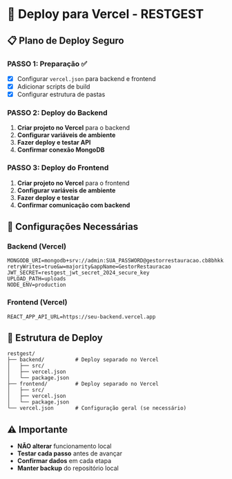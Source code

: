 # 🚀 Deploy para Vercel - RESTGEST

## 📋 **Plano de Deploy Seguro**

### **PASSO 1: Preparação ✅**
- [x] Configurar `vercel.json` para backend e frontend
- [x] Adicionar scripts de build
- [x] Configurar estrutura de pastas

### **PASSO 2: Deploy do Backend**
1. **Criar projeto no Vercel** para o backend
2. **Configurar variáveis de ambiente**
3. **Fazer deploy e testar API**
4. **Confirmar conexão MongoDB**

### **PASSO 3: Deploy do Frontend**
1. **Criar projeto no Vercel** para o frontend
2. **Configurar variáveis de ambiente**
3. **Fazer deploy e testar**
4. **Confirmar comunicação com backend**

## 🔧 **Configurações Necessárias**

### **Backend (Vercel)**
```env
MONGODB_URI=mongodb+srv://admin:SUA_PASSWORD@gestorrestauracao.cb8bhkk.mongodb.net/?retryWrites=true&w=majority&appName=GestorRestauracao
JWT_SECRET=restgest_jwt_secret_2024_secure_key
UPLOAD_PATH=uploads
NODE_ENV=production
```

### **Frontend (Vercel)**
```env
REACT_APP_API_URL=https://seu-backend.vercel.app
```

## 📁 **Estrutura de Deploy**

```
restgest/
├── backend/          # Deploy separado no Vercel
│   ├── src/
│   ├── vercel.json
│   └── package.json
├── frontend/         # Deploy separado no Vercel
│   ├── src/
│   ├── vercel.json
│   └── package.json
└── vercel.json       # Configuração geral (se necessário)
```

## ⚠️ **Importante**
- **NÃO alterar** funcionamento local
- **Testar cada passo** antes de avançar
- **Confirmar dados** em cada etapa
- **Manter backup** do repositório local
